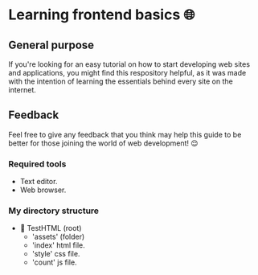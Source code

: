 # Learning frontend basics 🌐

## General purpose

If you're looking for an easy tutorial on how to start developing web sites and applications, you might find this respository helpful,
as it was made with the intention of learning the essentials behind every site on the internet.

## Feedback

Feel free to give any feedback that you think may help this guide to be better for those joining the world of web development! 😌

### Required tools

- Text editor.
- Web browser.

### My directory structure
- 📁 TestHTML (root)
    - 'assets' (folder)
    - 'index' html file.
    - 'style' css file.
    - 'count' js file.